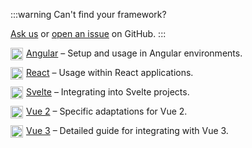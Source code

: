 <!--@include: ./cross-framework-banner.md-->

:::warning Can't find your framework?

[Ask us](https://github.com/revolist/revogrid/discussions) or [open an issue](https://github.com/revolist/revogrid/issues/new?assignees=&labels=&projects=&template=new-issue.md&title=) on GitHub.
:::

<style scoped>
    a img {
        width: 20px;
        float: left;
        margin-right: 5px;
    }
</style>


[![Angular](/angular.svg) Angular](/guide/angular/) – Setup and usage in Angular environments.

[![React](/react.svg) React](/guide/react/) – Usage within React applications.

[![Svelte](/svelte.svg) Svelte](/guide/svelte/) – Integrating into Svelte projects.

[![Vue 2](/vuejs.svg) Vue 2](/guide/vue2/) – Specific adaptations for Vue 2.

[![Vue 3](/vuejs.svg) Vue 3](/guide/vue3/) – Detailed guide for integrating with Vue 3.
